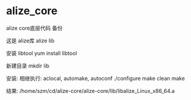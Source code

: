 # alize_core
alize core底层代码 备份 


这是 alize库 alize lib 

安装 libtool 
    yum install libtool

新建目录 
    mkdir lib 

安装:
    相继执行:
    aclocal, automake, autoconf
    ./configure
    make clean
    make 

结果:
    /home/szm/cd/alize-core/alize-core/lib/libalize_Linux_x86_64.a





